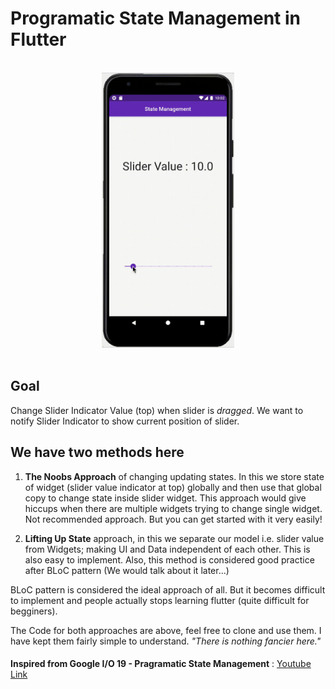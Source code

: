 # Programatic State Management in Flutter

<p align="center"><br><img src="./statemanagement.gif" height="440" width="auto"><br><br></p>

## Goal

Change Slider Indicator Value (top) when slider is _dragged_. We want to notify Slider Indicator to show current position of slider.

## We have two methods here

1. **The Noobs Approach** of changing updating states. In this we store state of widget (slider value indicator at top) globally and then use that global copy to change state inside slider widget. This approach would give hiccups when there are multiple widgets trying to change single widget. Not recommended approach. But you can get started with it very easily!

2. **Lifting Up State** approach, in this we separate our model i.e. slider value from Widgets; making UI and Data independent of each other. This is also easy to implement. Also, this method is considered good practice after BLoC pattern (We would talk about it later...)

BLoC pattern is considered the ideal approach of all. But it becomes difficult to implement and people actually stops learning flutter (quite difficult for begginers). 

The Code for both approaches are above, feel free to clone and use them. I have kept them fairly simple to understand. _"There is nothing fancier here."_

#### 

**Inspired from Google I/O 19 - Pragramatic State Management** : [Youtube Link](https://youtu.be/d_m5csmrf7I)

